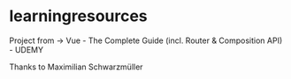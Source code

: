 # learningresources

Project from -> Vue - The Complete Guide (incl. Router & Composition API) - UDEMY 

Thanks to Maximilian Schwarzmüller
